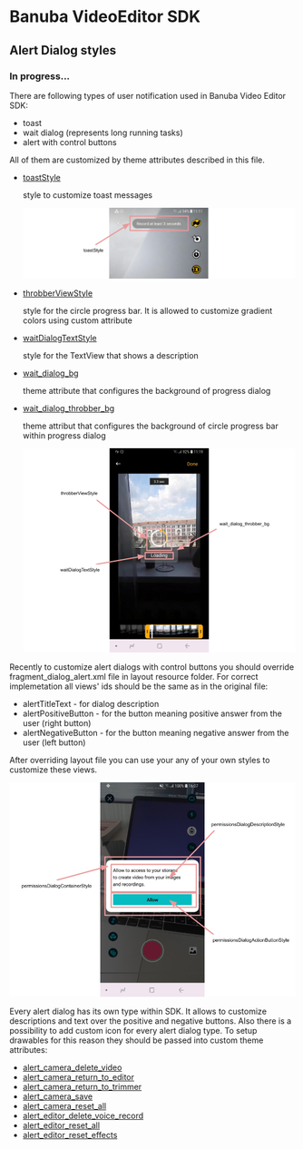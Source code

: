 # Banuba VideoEditor SDK
## Alert Dialog styles

### In progress...

There are following types of user notification used in Banuba Video Editor SDK:
- toast
- wait dialog (represents long running tasks)
- alert with control buttons

All of them are customized by theme attributes described in this file.

- [toastStyle](app/src/main/res/values/themes.xml#L198)

    style to customize toast messages

    ![img](screenshots/alert1.png)

- [throbberViewStyle](app/src/main/res/values/themes.xml#L42)

    style for the circle progress bar. It is allowed to customize gradient colors using custom attribute

- [waitDialogTextStyle](app/src/main/res/values/themes.xml#L43)

    style for the TextView that shows a description

- [wait_dialog_bg](app/src/main/res/values/themes.xml#L199)

    theme attribute that configures the background of progress dialog

- [wait_dialog_throbber_bg](app/src/main/res/values/themes.xml#L200)

    theme attribut that configures the background of circle progress bar within progress dialog

    ![img](screenshots/alert2.png)

Recently to customize alert dialogs with control buttons you should override fragment_dialog_alert.xml file in layout resource folder. For correct implemetation all views' ids should be the same as in the original file:

- alertTitleText - for dialog description
- alertPositiveButton - for the button meaning positive answer from the user (right button)
- alertNegativeButton - for the button meaning negative answer from the user (left button)

After overriding layout file you can use your any of your own styles to customize these views.

![img](screenshots/alert3.png)

Every alert dialog has its own type within SDK. It allows to customize descriptions and text over the positive and negative buttons. Also there is a possibility to add custom icon for every alert dialog type. To setup drawables for this reason they should be passed into custom theme attributes:

- [alert_camera_delete_video](app/src/main/res/values/themes.xml#L50)
- [alert_camera_return_to_editor](app/src/main/res/values/themes.xml#L51)
- [alert_camera_return_to_trimmer](app/src/main/res/values/themes.xml#L52)
- [alert_camera_save](app/src/main/res/values/themes.xml#L53)
- [alert_camera_reset_all](app/src/main/res/values/themes.xml#L54)
- [alert_editor_delete_voice_record](app/src/main/res/values/themes.xml#L55)
- [alert_editor_reset_all](app/src/main/res/values/themes.xml#L56)
- [alert_editor_reset_effects](app/src/main/res/values/themes.xml#L57)
